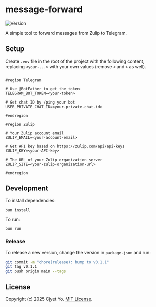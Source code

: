 # message-forward

![Version](https://img.shields.io/github/package-json/v/yocjyet/message-forward?color=blue&logo=github)

A simple tool to forward messages from Zulip to Telegram.

## Setup

Create `.env` file in the root of the project with the following content, replacing `<your-...>` with your own values (remove `<` and `>` as well).

```env

#region Telegram

# Use @BotFather to get the token
TELEGRAM_BOT_TOKEN=<your-token>

# Get chat ID by /ping your bot
USER_PRIVATE_CHAT_ID=<your-private-chat-id>

#endregion

#region Zulip

# Your Zulip account email
ZULIP_EMAIL=<your-account-email>

# Get API key based on https://zulip.com/api/api-keys
ZULIP_KEY=<your-API-key>

# The URL of your Zulip organization server
ZULIP_SITE=<your-zulip-organization-url>

#endregion

```

## Development

To install dependencies:

```bash
bun install
```

To run:

```bash
bun run 
```

### Release

To release a new version, change the version in `package.json` and run:

```bash
git commit -m "chore(release): bump to v0.1.1"
git tag v0.1.1
git push origin main --tags
```

## License

Copyright (c) 2025 Cjyet Yo. [MIT License](LICENSE).
